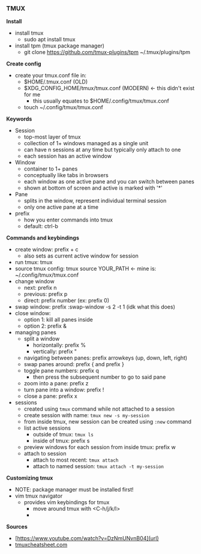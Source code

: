### TMUX

**Install**
- install tmux
  - sudo apt install tmux
- install tpm (tmux package manager)
  - git clone https://github.com/tmux-plugins/tpm ~/.tmux/plugins/tpm

**Create config**
- create your tmux.conf file in:
  - $HOME/.tmux.conf (OLD)
  - $XDG_CONFIG_HOME/tmux/tmux.conf (MODERN) <- this didn't exist for me
    - this usually equates to $HOME/.config/tmux/tmux.conf
  - touch ~/.config/tmux/tmux.conf
   
**Keywords**
- Session
  - top-most layer of tmux
  - collection of 1+ windows managed as a single unit
  - can have n sessions at any time but typically only attach to one
  - each session has an active window
- Window
  - container to 1+ panes
  - conceptually like tabs in browsers
  - each window as one active pane and you can switch between panes
  - shown at bottom of screen and active is marked with '*'
- Pane
  - splits in the window, represent individual terminal session
  - only one active pane at a time
- prefix
  - how you enter commands into tmux
  - default: ctrl-b
   
**Commands and keybindings**
- create window: prefix + c
  - also sets as current active window for session
- run tmux: tmux
- source tmux config: tmux source YOUR_PATH <- mine is: ~/.config/tmux/tmux.conf
- change window
  - next: prefix n
  - previous: prefix p
  - direct: prefix number (ex: prefix 0)
- swap window: prefix :swap-window -s 2 -t 1 (idk what this does)
- close window:
  - option 1: kill all panes inside
  - option 2: prefix &
- managing panes
  - split a window
    - horizontally: prefix %
    - vertically: prefix "
  - navigating between panes: prefix arrowkeys (up, down, left, right)
  - swap panes around: prefix { and prefix }
  - toggle pane numbers: prefix q
    - then press the subsequent number to go to said pane
  - zoom into a pane: prefix z
  - turn pane into a window: prefix !
  - close a pane: prefix x
- sessions
  - created using `tmux` command while not attached to a session
  - create session with name: `tmux new -s my-session`
  - from inside tmux, new session can be created using `:new` command
  - list active sessions
    - outside of tmux: `tmux ls`
    - inside of tmux: prefix s
  - preview windows for each session from inside tmux: prefix w
  - attach to session
    - attach to most recent: `tmux attach`
    - attach to named session: `tmux attach -t my-session`

**Customizing tmux**
- NOTE: package manager must be installed first!
- vim tmux navigator
  - provides vim keybindings for tmux
    - move around tmux with <C-h/j/k/l>
    - 

**Sources**
- [https://www.youtube.com/watch?v=DzNmUNvnB04](url)
- [tmuxcheatsheet.com](url)
